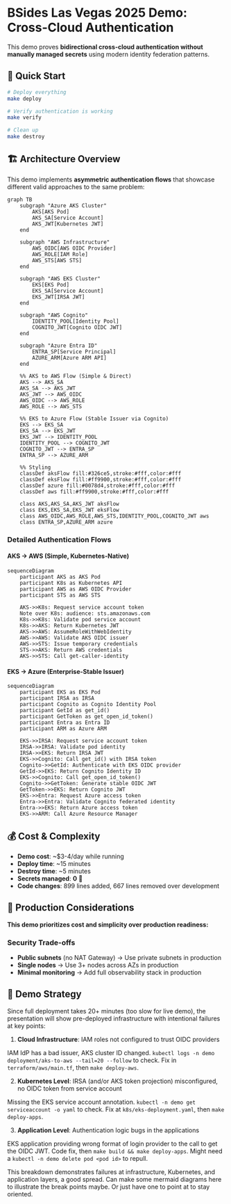 # BSides Las Vegas 2025 Demo: Cross-Cloud Authentication

This demo proves **bidirectional cross-cloud authentication without manually managed secrets** using modern identity federation patterns.

## 🚀 Quick Start

```bash
# Deploy everything
make deploy

# Verify authentication is working
make verify

# Clean up
make destroy
```

## 🏗️ Architecture Overview

This demo implements **asymmetric authentication flows** that showcase different valid approaches to the same problem:

```mermaid
graph TB
    subgraph "Azure AKS Cluster"
        AKS[AKS Pod]
        AKS_SA[Service Account]
        AKS_JWT[Kubernetes JWT]
    end
    
    subgraph "AWS Infrastructure"
        AWS_OIDC[AWS OIDC Provider]
        AWS_ROLE[IAM Role]
        AWS_STS[AWS STS]
    end
    
    subgraph "AWS EKS Cluster"
        EKS[EKS Pod]
        EKS_SA[Service Account]
        EKS_JWT[IRSA JWT]
    end
    
    subgraph "AWS Cognito"
        IDENTITY_POOL[Identity Pool]
        COGNITO_JWT[Cognito OIDC JWT]
    end
    
    subgraph "Azure Entra ID"
        ENTRA_SP[Service Principal]
        AZURE_ARM[Azure ARM API]
    end

    %% AKS to AWS Flow (Simple & Direct)
    AKS --> AKS_SA
    AKS_SA --> AKS_JWT
    AKS_JWT --> AWS_OIDC
    AWS_OIDC --> AWS_ROLE
    AWS_ROLE --> AWS_STS
    
    %% EKS to Azure Flow (Stable Issuer via Cognito)
    EKS --> EKS_SA
    EKS_SA --> EKS_JWT
    EKS_JWT --> IDENTITY_POOL
    IDENTITY_POOL --> COGNITO_JWT
    COGNITO_JWT --> ENTRA_SP
    ENTRA_SP --> AZURE_ARM

    %% Styling
    classDef aksFlow fill:#326ce5,stroke:#fff,color:#fff
    classDef eksFlow fill:#ff9900,stroke:#fff,color:#fff
    classDef azure fill:#0078d4,stroke:#fff,color:#fff
    classDef aws fill:#ff9900,stroke:#fff,color:#fff
    
    class AKS,AKS_SA,AKS_JWT aksFlow
    class EKS,EKS_SA,EKS_JWT eksFlow
    class AWS_OIDC,AWS_ROLE,AWS_STS,IDENTITY_POOL,COGNITO_JWT aws
    class ENTRA_SP,AZURE_ARM azure
```

### Detailed Authentication Flows

#### AKS → AWS (Simple, Kubernetes-Native)
```mermaid
sequenceDiagram
    participant AKS as AKS Pod
    participant K8s as Kubernetes API
    participant AWS as AWS OIDC Provider
    participant STS as AWS STS
    
    AKS->>K8s: Request service account token
    Note over K8s: audience: sts.amazonaws.com
    K8s->>K8s: Validate pod service account
    K8s->>AKS: Return Kubernetes JWT
    AKS->>AWS: AssumeRoleWithWebIdentity
    AWS->>AWS: Validate AKS OIDC issuer
    AWS->>STS: Issue temporary credentials
    STS->>AKS: Return AWS credentials
    AKS->>STS: Call get-caller-identity
```

#### EKS → Azure (Enterprise-Stable Issuer)
```mermaid
sequenceDiagram
    participant EKS as EKS Pod
    participant IRSA as IRSA
    participant Cognito as Cognito Identity Pool
    participant GetId as get_id()
    participant GetToken as get_open_id_token()
    participant Entra as Entra ID
    participant ARM as Azure ARM
    
    EKS->>IRSA: Request service account token
    IRSA->>IRSA: Validate pod identity
    IRSA->>EKS: Return IRSA JWT
    EKS->>Cognito: Call get_id() with IRSA token
    Cognito->>GetId: Authenticate with EKS OIDC provider
    GetId->>EKS: Return Cognito Identity ID
    EKS->>Cognito: Call get_open_id_token()
    Cognito->>GetToken: Generate stable OIDC JWT
    GetToken->>EKS: Return Cognito JWT
    EKS->>Entra: Request Azure access token
    Entra->>Entra: Validate Cognito federated identity
    Entra->>EKS: Return Azure access token
    EKS->>ARM: Call Azure Resource Manager
```

## 💰 Cost & Complexity

- **Demo cost**: ~$3-4/day while running 
- **Deploy time**: ~15 minutes
- **Destroy time**: ~5 minutes  
- **Secrets managed**: **0** 🎉
- **Code changes**: 899 lines added, 667 lines removed over development

## 🚨 Production Considerations

**This demo prioritizes cost and simplicity over production readiness:**

### Security Trade-offs
- **Public subnets** (no NAT Gateway) → Use private subnets in production
- **Single nodes** → Use 3+ nodes across AZs in production  
- **Minimal monitoring** → Add full observability stack in production

## 🎯 Demo Strategy

Since full deployment takes 20+ minutes (too slow for live demo), the presentation will show pre-deployed infrastructure with intentional failures at key points:

1. **Cloud Infrastructure**: IAM roles not configured to trust OIDC providers  

IAM IdP has a bad issuer, AKS cluster ID changed.
`kubectl logs -n demo deployment/aks-to-aws --tail=20 --follow` to check.
Fix in `terraform/aws/main.tf`, then `make deploy-aws`.

2. **Kubernetes Level**: IRSA (and/or AKS token projection) misconfigured, no OIDC token from service account

Missing the EKS service account annotation.
`kubectl -n demo get serviceaccount -o yaml` to check.
Fix at `k8s/eks-deployment.yaml`, then `make deploy-apps`.

3. **Application Level**: Authentication logic bugs in the applications

EKS application providing wrong format of login provider to the call to get the OIDC JWT.
Code fix, then `make build && make deploy-apps`. Might need a `kubectl -n demo delete pod <pod id>` to repull.

This breakdown demonstrates failures at infrastructure, Kubernetes, and application layers, a good spread. Can make some mermaid diagrams here to illustrate the break points maybe. Or just have one to point at to stay oriented.
